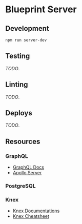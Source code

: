 # Blueprint Server

## Development

```bash
npm run server-dev
```

## Testing

_TODO_.

## Linting

_TODO_.

## Deploys

_TODO_.

## Resources

### GraphQL

- [GraphQL Docs](https://graphql.org/learn/)
- [Apollo Server](https://www.apollographql.com/docs/apollo-server/)

### PostgreSQL

### Knex

- [Knex Documentations](http://knexjs.org/)
- [Knex Cheatsheet](https://devhints.io/knex)
